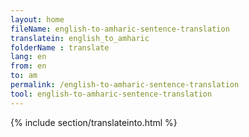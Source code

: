 ```yaml
---
layout: home
fileName: english-to-amharic-sentence-translation
translatein: english_to_amharic
folderName : translate
lang: en
from: en
to: am
permalink: /english-to-amharic-sentence-translation
tool: english-to-amharic-sentence-translation
---
```

{% include section/translateinto.html %}    
